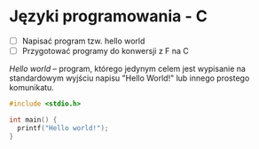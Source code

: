 # Języki programowania - C


* [ ] Napisać program tzw. hello world
* [ ] Przygotować programy do konwersji z F na C

*Hello world* – program, którego jedynym celem jest wypisanie na standardowym wyjściu napisu "Hello World!" lub innego prostego komunikatu. 

```c
#include <stdio.h>

int main() {
  printf("Hello world!");
}
```
